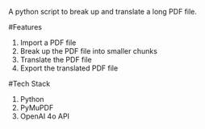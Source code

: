 A python script to break up and translate a long PDF file. 

#Features
1. Import a PDF file
2. Break up the PDF file into smaller chunks
3. Translate the PDF file
4. Export the translated PDF file

#Tech Stack
1. Python
2. PyMuPDF
3. OpenAI 4o API
